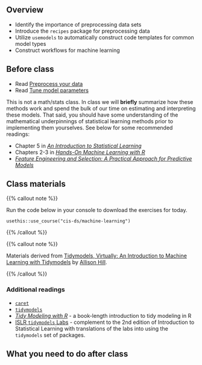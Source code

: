 ## Overview

- Identify the importance of preprocessing data sets
- Introduce the `recipes` package for preprocessing data
- Utilize `usemodels` to automatically construct code templates for
  common model types
- Construct workflows for machine learning

## Before class

- Read [Preprocess your data](/notes/preprocess/)
- Read [Tune model parameters](/notes/tune-models/)

This is not a math/stats class. In class we will **briefly** summarize
how these methods work and spend the bulk of our time on estimating and
interpreting these models. That said, you should have some understanding
of the mathematical underpinnings of statistical learning methods prior
to implementing them yourselves. See below for some recommended
readings:

- Chapter 5 in [*An Introduction to Statistical
  Learning*](https://www.statlearning.com/)
- Chapters 2-3 in [*Hands-On Machine Learning with
  R*](https://bradleyboehmke.github.io/HOML/)
- [*Feature Engineering and Selection: A Practical Approach for
  Predictive Models*](http://www.feat.engineering/)

## Class materials

{{% callout note %}}

Run the code below in your console to download the exercises for today.

    usethis::use_course("cis-ds/machine-learning")

{{% /callout %}}

{{% callout note %}}

Materials derived from [Tidymodels, Virtually: An Introduction to
Machine Learning with Tidymodels](https://tmv.netlify.app/site/) by
[Allison Hill](https://alison.rbind.io/).

{{% /callout %}}

### Additional readings

- [`caret`](https://topepo.github.io/caret/)
- [`tidymodels`](https://www.tidymodels.org/start/)
- [*Tidy Modeling with R*](https://www.tmwr.org/) - a book-length
  introduction to tidy modeling in R
- [ISLR `tidymodels`
  Labs](https://emilhvitfeldt.github.io/ISLR-tidymodels-labs/) -
  complement to the 2nd edition of Introduction to Statistical Learning
  with translations of the labs into using the `tidymodels` set of
  packages.

## What you need to do after class
